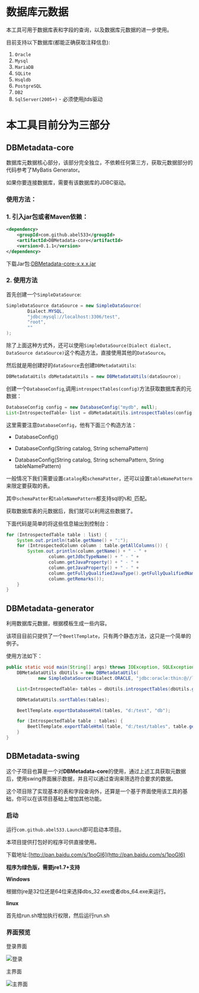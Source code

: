 # 数据库元数据

本工具可用于数据库表和字段的查询，以及数据库元数据的进一步使用。

目前支持以下数据库(都能正确获取注释信息):

 1. `Oracle`
 2. `Mysql`
 3. `MariaDB`
 4. `SQLite`
 5. `Hsqldb`
 6. `PostgreSQL`
 7. `DB2`
 8. `SqlServer(2005+)` - 必须使用jtds驱动

# 本工具目前分为三部分

## DBMetadata-core

数据库元数据核心部分，该部分完全独立，不依赖任何第三方，获取元数据部分的代码参考了MyBatis Generator。

如果你要连接数据库，需要有该数据库的JDBC驱动。

### 使用方法：

### 1. 引入jar包或者Maven依赖：

```xml
<dependency>
    <groupId>com.github.abel533</groupId>
    <artifactId>DBMetadata-core</artifactId>
    <version>0.1.1</version>
</dependency>
```

下载Jar包:[DBMetadata-core-x.x.x.jar](https://oss.sonatype.org/content/repositories/releases/com/github/abel533/DBMetadata-core/)

### 2. 使用方法

首先创建一个`SimpleDataSource`:
```java
SimpleDataSource dataSource = new SimpleDataSource(
        Dialect.MYSQL,
        "jdbc:mysql://localhost:3306/test",
        "root",
        ""
);
```
除了上面这种方式外，还可以使用`SimpleDataSource(Dialect dialect, DataSource dataSource)`这个构造方法，直接使用其他的`DataSource`。

然后就是用创建好的`dataSource`去创建`DBMetadataUtils`:

```java
DBMetadataUtils dbMetadataUtils = new DBMetadataUtils(dataSource);
```

创建一个`DatabaseConfig`,调用`introspectTables(config)`方法获取数据库表的元数据：
```java
DatabaseConfig config = new DatabaseConfig("mydb", null);
List<IntrospectedTable> list = dbMetadataUtils.introspectTables(config);
```

这里需要注意`DatabaseConfig`，他有下面三个构造方法：

- DatabaseConfig()

- DatabaseConfig(String catalog, String schemaPattern)

- DatabaseConfig(String catalog, String schemaPattern, String tableNamePattern)

一般情况下我们需要设置`catalog`和`schemaPatter`，还可以设置`tableNamePattern`来限定要获取的表。

其中`schemaPatter`和`tableNamePattern`都支持sql的`%`和`_`匹配。

获取数据库表的元数据后，我们就可以利用这些数据了。

下面代码是简单的将这些信息输出到控制台：

```java
for (IntrospectedTable table : list) {
    System.out.println(table.getName() + ":");
    for (IntrospectedColumn column : table.getAllColumns()) {
        System.out.println(column.getName() + " - " +
                column.getJdbcTypeName() + " - " +
                column.getJavaProperty() + " - " +
                column.getJavaProperty() + " - " +
                column.getFullyQualifiedJavaType().getFullyQualifiedName() + " - " +
                column.getRemarks());
    }
}
```

## DBMetadata-generator

利用数据库元数据，根据模板生成一些内容。

该项目目前只提供了一个`BeetlTemplate`，只有两个静态方法，这只是一个简单的例子。

使用方法如下：

```java
public static void main(String[] args) throws IOException, SQLException {
    DBMetadataUtils dbUtils = new DBMetadataUtils(
            new SimpleDataSource(Dialect.ORACLE, "jdbc:oracle:thin:@//localhost/orcl", "user", ""));

    List<IntrospectedTable> tables = dbUtils.introspectTables(dbUtils.getDefaultConfig());

    DBMetadataUtils.sortTables(tables);

    BeetlTemplate.exportDatabaseHtml(tables, "d:/test", "db");

    for (IntrospectedTable table : tables) {
        BeetlTemplate.exportTableHtml(table, "d:/test/tables", table.getName());
    }
}
```

## DBMetadata-swing

这个子项目也算是一个对**DBMetadata-core**的使用，通过上述工具获取元数据后，使用swing界面展示数据，并且可以通过查询来筛选符合要求的数据。

这个项目除了实现基本的表和字段查询外，还算是一个基于界面使用该工具的基础，你可以在该项目基础上增加其他功能。

### 启动

运行`com.github.abel533.Launch`即可启动本项目。

本项目提供打包好的程序可供直接使用。

下载地址:[http://pan.baidu.com/s/1poGI6](http://pan.baidu.com/s/1poGI6)

**程序为绿色版，需要jre1.7+支持**

**Windows**

根据你jre是32位还是64位来选择dbs_32.exe或者dbs_64.exe来运行。

**linux**

首先给run.sh增加执行权限，然后运行run.sh

### 界面预览

登录界面

![登录](http://img.blog.csdn.net/20150323200233549)

主界面

![主界面](http://img.blog.csdn.net/20150323200217186)

